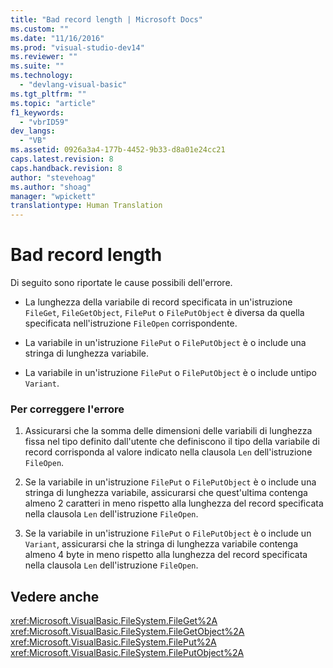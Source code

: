 ```yaml
---
title: "Bad record length | Microsoft Docs"
ms.custom: ""
ms.date: "11/16/2016"
ms.prod: "visual-studio-dev14"
ms.reviewer: ""
ms.suite: ""
ms.technology: 
  - "devlang-visual-basic"
ms.tgt_pltfrm: ""
ms.topic: "article"
f1_keywords: 
  - "vbrID59"
dev_langs: 
  - "VB"
ms.assetid: 0926a3a4-177b-4452-9b33-d8a01e24cc21
caps.latest.revision: 8
caps.handback.revision: 8
author: "stevehoag"
ms.author: "shoag"
manager: "wpickett"
translationtype: Human Translation
---
```

# Bad record length
Di seguito sono riportate le cause possibili dell'errore.  
  
-   La lunghezza della variabile di record specificata in un'istruzione `FileGet`, `FileGetObject`, `FilePut` o `FilePutObject` è diversa da quella specificata nell'istruzione `FileOpen` corrispondente.  
  
-   La variabile in un'istruzione `FilePut` o `FilePutObject` è o include una stringa di lunghezza variabile.  
  
-   La variabile in un'istruzione `FilePut` o `FilePutObject` è o include untipo `Variant`.  
  
### Per correggere l'errore  
  
1.  Assicurarsi che la somma delle dimensioni delle variabili di lunghezza fissa nel tipo definito dall'utente che definiscono il tipo della variabile di record corrisponda al valore indicato nella clausola `Len` dell'istruzione `FileOpen`.  
  
2.  Se la variabile in un'istruzione `FilePut` o `FilePutObject` è o include una stringa di lunghezza variabile, assicurarsi che quest'ultima contenga almeno 2 caratteri in meno rispetto alla lunghezza del record specificata nella clausola `Len` dell'istruzione `FileOpen`.  
  
3.  Se la variabile in un'istruzione `FilePut` o `FilePutObject` è o include un `Variant`, assicurarsi che la stringa di lunghezza variabile contenga almeno 4 byte in meno rispetto alla lunghezza del record specificata nella clausola `Len` dell'istruzione `FileOpen`.  
  
## Vedere anche  
 <xref:Microsoft.VisualBasic.FileSystem.FileGet%2A>   
 <xref:Microsoft.VisualBasic.FileSystem.FileGetObject%2A>   
 <xref:Microsoft.VisualBasic.FileSystem.FilePut%2A>   
 <xref:Microsoft.VisualBasic.FileSystem.FilePutObject%2A>